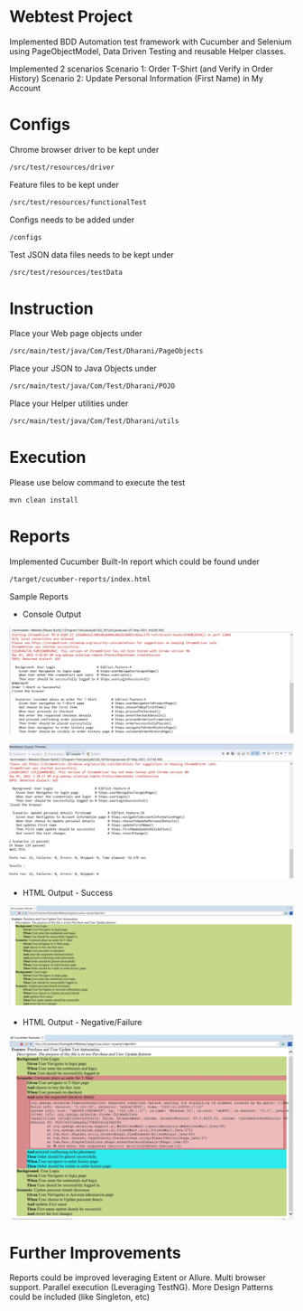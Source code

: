 # Webtest Project

Implemented BDD Automation test framework with Cucumber and Selenium using PageObjectModel, Data Driven Testing and reusable Helper classes.

Implemented 2 scenarios 
Scenario 1: Order T-Shirt (and Verify in Order History)
Scenario 2: Update Personal Information (First Name) in My Account

# Configs

Chrome browser driver to be kept under

```bash
/src/test/resources/driver
```

Feature files to be kept under

```bash
/src/test/resources/functionalTest
```

Configs needs to be added under

```bash
/configs
```

Test JSON data files needs to be kept under

```bash
/src/test/resources/testData
```

# Instruction

Place your Web page objects under

```bash
/src/main/test/java/Com/Test/Dharani/PageObjects
```

Place your JSON to Java Objects under

```bash
/src/main/test/java/Com/Test/Dharani/POJO
```

Place your Helper utilities under

```bash
/src/main/test/java/Com/Test/Dharani/utils
```

# Execution

Please use below command to execute the test

```bash
mvn clean install
```

# Reports

Implemented Cucumber Built-In report which could be found under

```bash
/target/cucumber-reports/index.html
```

Sample Reports

* Console Output

![Console Output for Scenario 1](reportImages/scenario1.jpg?raw=true "Scenario 1")

![Console Output for Scenario 2](reportImages/scenario2.jpg?raw=true "Scenario 2")

* HTML Output - Success 

![HTML Output Success](reportImages/htmlOutputSuccess.jpg?raw=true "HTML Output Success")

* HTML Output - Negative/Failure

![HTML Output Failure/Negative](reportImages/htmlOutputFailure.jpg?raw=true "HTML Output Failure/Negative")

# Further Improvements

Reports could be improved leveraging Extent or Allure.
Multi browser support.
Parallel execution (Leveraging TestNG).
More Design Patterns could be included (like Singleton, etc)